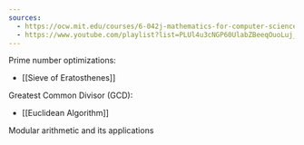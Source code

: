```yaml
---
sources:
  - https://ocw.mit.edu/courses/6-042j-mathematics-for-computer-science-spring-2015/
  - https://www.youtube.com/playlist?list=PLUl4u3cNGP60UlabZBeeqOuoLuj_KNphQ
---
```


Prime number optimizations: 
- [[Sieve of Eratosthenes]]

Greatest Common Divisor (GCD):
- [[Euclidean Algorithm]]

Modular arithmetic and its applications